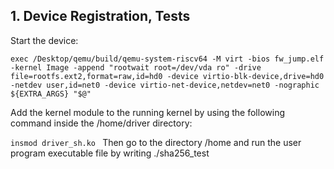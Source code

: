 ## 1. Device Registration, Tests

Start the device: 
```
exec /Desktop/qemu/build/qemu-system-riscv64 -M virt -bios fw_jump.elf -kernel Image -append "rootwait root=/dev/vda ro" -drive file=rootfs.ext2,format=raw,id=hd0 -device virtio-blk-device,drive=hd0 -netdev user,id=net0 -device virtio-net-device,netdev=net0 -nographic  ${EXTRA_ARGS} "$@"
```
Add the kernel module to the running kernel by using the following command inside the /home/driver directory:

``
insmod driver_sh.ko 
``
Then go to the directory /home and run the user program executable file by writing ./sha256_test 

